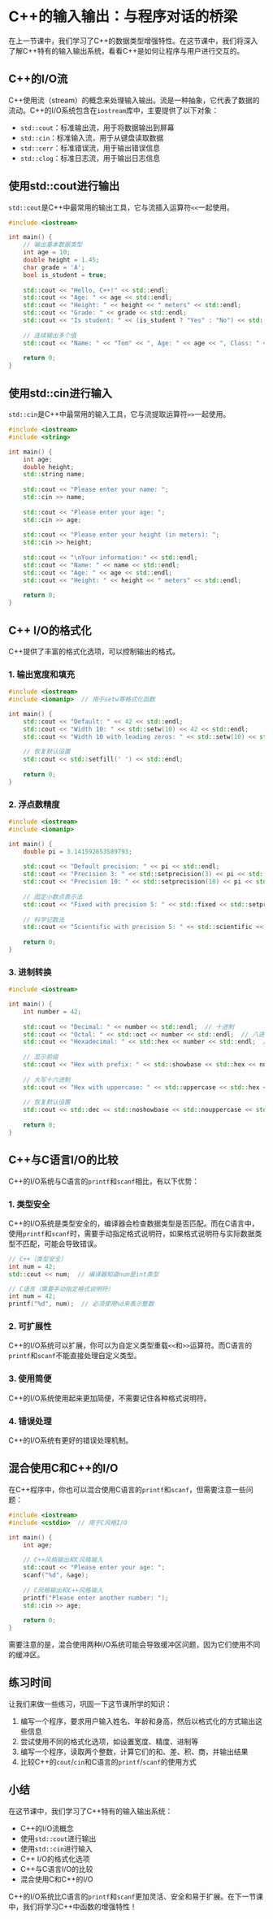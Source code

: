 # C++的输入输出：与程序对话的桥梁

在上一节课中，我们学习了C++的数据类型增强特性。在这节课中，我们将深入了解C++特有的输入输出系统，看看C++是如何让程序与用户进行交互的。

## C++的I/O流

C++使用流（stream）的概念来处理输入输出。流是一种抽象，它代表了数据的流动。C++的I/O系统包含在`iostream`库中，主要提供了以下对象：

- `std::cout`：标准输出流，用于将数据输出到屏幕
- `std::cin`：标准输入流，用于从键盘读取数据
- `std::cerr`：标准错误流，用于输出错误信息
- `std::clog`：标准日志流，用于输出日志信息

## 使用std::cout进行输出

`std::cout`是C++中最常用的输出工具，它与流插入运算符`<<`一起使用。

```cpp
#include <iostream>

int main() {
    // 输出基本数据类型
    int age = 10;
    double height = 1.45;
    char grade = 'A';
    bool is_student = true;
    
    std::cout << "Hello, C++!" << std::endl;
    std::cout << "Age: " << age << std::endl;
    std::cout << "Height: " << height << " meters" << std::endl;
    std::cout << "Grade: " << grade << std::endl;
    std::cout << "Is student: " << (is_student ? "Yes" : "No") << std::endl;
    
    // 连续输出多个值
    std::cout << "Name: " << "Tom" << ", Age: " << age << ", Class: " << "5th" << std::endl;
    
    return 0;
}
```

## 使用std::cin进行输入

`std::cin`是C++中最常用的输入工具，它与流提取运算符`>>`一起使用。

```cpp
#include <iostream>
#include <string>

int main() {
    int age;
    double height;
    std::string name;
    
    std::cout << "Please enter your name: ";
    std::cin >> name;
    
    std::cout << "Please enter your age: ";
    std::cin >> age;
    
    std::cout << "Please enter your height (in meters): ";
    std::cin >> height;
    
    std::cout << "\nYour information:" << std::endl;
    std::cout << "Name: " << name << std::endl;
    std::cout << "Age: " << age << std::endl;
    std::cout << "Height: " << height << " meters" << std::endl;
    
    return 0;
}
```

## C++ I/O的格式化

C++提供了丰富的格式化选项，可以控制输出的格式。

### 1. 输出宽度和填充

```cpp
#include <iostream>
#include <iomanip>  // 用于setw等格式化函数

int main() {
    std::cout << "Default: " << 42 << std::endl;
    std::cout << "Width 10: " << std::setw(10) << 42 << std::endl;
    std::cout << "Width 10 with leading zeros: " << std::setw(10) << std::setfill('0') << 42 << std::endl;
    
    // 恢复默认设置
    std::cout << std::setfill(' ') << std::endl;
    
    return 0;
}
```

### 2. 浮点数精度

```cpp
#include <iostream>
#include <iomanip>

int main() {
    double pi = 3.141592653589793;
    
    std::cout << "Default precision: " << pi << std::endl;
    std::cout << "Precision 3: " << std::setprecision(3) << pi << std::endl;
    std::cout << "Precision 10: " << std::setprecision(10) << pi << std::endl;
    
    // 固定小数点表示法
    std::cout << "Fixed with precision 5: " << std::fixed << std::setprecision(5) << pi << std::endl;
    
    // 科学记数法
    std::cout << "Scientific with precision 5: " << std::scientific << std::setprecision(5) << pi << std::endl;
    
    return 0;
}
```

### 3. 进制转换

```cpp
#include <iostream>

int main() {
    int number = 42;
    
    std::cout << "Decimal: " << number << std::endl;  // 十进制
    std::cout << "Octal: " << std::oct << number << std::endl;  // 八进制
    std::cout << "Hexadecimal: " << std::hex << number << std::endl;  // 十六进制
    
    // 显示前缀
    std::cout << "Hex with prefix: " << std::showbase << std::hex << number << std::endl;
    
    // 大写十六进制
    std::cout << "Hex with uppercase: " << std::uppercase << std::hex << number << std::endl;
    
    // 恢复默认设置
    std::cout << std::dec << std::noshowbase << std::nouppercase << std::endl;
    
    return 0;
}
```

## C++与C语言I/O的比较

C++的I/O系统与C语言的`printf`和`scanf`相比，有以下优势：

### 1. 类型安全

C++的I/O系统是类型安全的，编译器会检查数据类型是否匹配。而在C语言中，使用`printf`和`scanf`时，需要手动指定格式说明符，如果格式说明符与实际数据类型不匹配，可能会导致错误。

```cpp
// C++（类型安全）
int num = 42;
std::cout << num;  // 编译器知道num是int类型

// C语言（需要手动指定格式说明符）
int num = 42;
printf("%d", num);  // 必须使用%d来表示整数
```

### 2. 可扩展性

C++的I/O系统可以扩展，你可以为自定义类型重载`<<`和`>>`运算符。而C语言的`printf`和`scanf`不能直接处理自定义类型。

### 3. 使用简便

C++的I/O系统使用起来更加简便，不需要记住各种格式说明符。

### 4. 错误处理

C++的I/O系统有更好的错误处理机制。

## 混合使用C和C++的I/O

在C++程序中，你也可以混合使用C语言的`printf`和`scanf`，但需要注意一些问题：

```cpp
#include <iostream>
#include <cstdio>  // 用于C风格I/O

int main() {
    int age;
    
    // C++风格输出和C风格输入
    std::cout << "Please enter your age: ";
    scanf("%d", &age);
    
    // C风格输出和C++风格输入
    printf("Please enter another number: ");
    std::cin >> age;
    
    return 0;
}
```

需要注意的是，混合使用两种I/O系统可能会导致缓冲区问题，因为它们使用不同的缓冲区。

## 练习时间

让我们来做一些练习，巩固一下这节课所学的知识：

1. 编写一个程序，要求用户输入姓名、年龄和身高，然后以格式化的方式输出这些信息
2. 尝试使用不同的格式化选项，如设置宽度、精度、进制等
3. 编写一个程序，读取两个整数，计算它们的和、差、积、商，并输出结果
4. 比较C++的`cout`/`cin`和C语言的`printf`/`scanf`的使用方式

## 小结

在这节课中，我们学习了C++特有的输入输出系统：

- C++的I/O流概念
- 使用`std::cout`进行输出
- 使用`std::cin`进行输入
- C++ I/O的格式化选项
- C++与C语言I/O的比较
- 混合使用C和C++的I/O

C++的I/O系统比C语言的`printf`和`scanf`更加灵活、安全和易于扩展。在下一节课中，我们将学习C++中函数的增强特性！